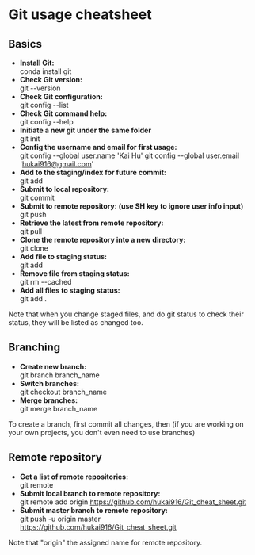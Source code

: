 # Git usage cheatsheet
## Basics
* **Install Git:<br>**
conda install git
* **Check Git version:<br>**
git --version
* **Check Git configuration:<br>**
git config --list
* **Check Git command help:<br>**
git config --help
* **Initiate a new git under the same folder<br>**
git init
* **Config the username and email for first usage:<br>**
git config --global user.name 'Kai Hu'
git config --global user.email 'hukai916@gmail.com'
* **Add to the staging/index for future commit:<br>**
git add
* **Submit to local repository:<br>**
git commit
* **Submit to remote repository: (use SH key to ignore user info input)<br>**
git push
* **Retrieve the latest from remote repository:<br>**
git pull
* **Clone the remote repository into a new directory:<br>**
git clone
* **Add file to staging status:<br>**
git add
* **Remove file from staging status:<br>**
git rm --cached <file>
* **Add all files to staging status:<br>**
git add .<br>

Note that when you change staged files, and do git status to check their status, they will be listed as changed too.

## Branching
* **Create new branch:<br>**
git branch branch_name
* **Switch branches:<br>**
git checkout branch_name
* **Merge branches:<br>**
git merge branch_name

To create a branch, first commit all changes, then (if you are working on your own projects, you don't even need to use branches)<br>

## Remote repository
* **Get a list of remote repositories:<br>**
git remote
* **Submit local branch to remote repository:<br>**
git remote add origin https://github.com/hukai916/Git_cheat_sheet.git
* **Submit master branch to remote repository:<br>**
git push -u origin master https://github.com/hukai916/Git_cheat_sheet.git


Note that "origin" the assigned name for remote repository.
